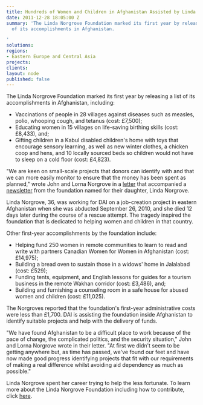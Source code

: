 ```yaml
---
title: Hundreds of Women and Children in Afghanistan Assisted by Linda Norgrove Foundation
date: 2011-12-28 18:05:00 Z
summary: 'The Linda Norgrove Foundation marked its first year by releasing a list
  of its accomplishments in Afghanistan.

'
solutions: 
regions:
- Eastern Europe and Central Asia
projects: 
clients: 
layout: node
published: false
---
```


The Linda Norgrove Foundation marked its first year by releasing a list of its accomplishments in Afghanistan, including:

* Vaccinations of people in 28 villages against diseases such as measles, polio, whooping cough, and tetanus (cost: £7,500);
* Educating women in 15 villages on life-saving birthing skills (cost: £8,433), and;
* Gifting children in a Kabul disabled children's home with toys that encourage sensory learning, as well as new winter clothes, a chicken coop and hens, and 10 locally sourced beds so children would not have to sleep on a cold floor (cost: £4,823).

"We are keen on small-scale projects that donors can identify with and that we can more easily monitor to ensure that the money has been spent as planned," wrote John and Lorna Norgrove in a [letter][1] that accompanied a [newsletter][2] from the foundation named for their daughter, Linda Norgrove.

Linda Norgrove, 36, was working for DAI on a job-creation project in eastern Afghanistan when she was abducted September 26, 2010, and she died 12 days later during the course of a rescue attempt. The tragedy inspired the foundation that is dedicated to helping women and children in that country.

Other first-year accomplishments by the foundation include:

* Helping fund 250 women in remote communities to learn to read and write with partners Canadian Women for Women in Afghanistan (cost: £14,975);
* Building a bread oven to sustain those in a widows' home in Jalalabad (cost: £529);
* Funding tents, equipment, and English lessons for guides for a tourism business in the remote Wakhan corridor (cost: £3,486), and;
* Building and furnishing a counseling room in a safe house for abused women and children (cost: £11,025).

The Norgroves reported that the foundation's first-year administrative costs were less than £1,700. DAI is assisting the foundation inside Afghanistan to identify suitable projects and help with the delivery of funds.

"We have found Afghanistan to be a difficult place to work because of the pace of change, the complicated politics, and the security situation," John and Lorna Norgrove wrote in their letter. "At first we didn't seem to be getting anywhere but, as time has passed, we've found our feet and have now made good progress identifying projects that fit with our requirements of making a real difference whilst avoiding aid dependency as much as possible."

Linda Norgrove spent her career trying to help the less fortunate. To learn more about the Linda Norgrove Foundation including how to contribute, click [here][3].

[1]: http://www.lindanorgrovefoundation.org/pdf/newsletter_letter.pdf
[2]: http://www.lindanorgrovefoundation.org/pdf/LNFNewsletterFINAL.pdf
[3]: http://www.lindanorgrovefoundation.org/site/get-involved
